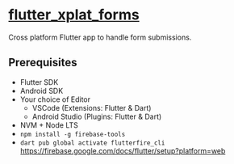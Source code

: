 # [flutter_xplat_forms](https://github.com/carljdp/flutter_xplat_forms)

Cross platform Flutter app to handle form submissions.

## Prerequisites

- Flutter SDK
- Android SDK
- Your choice of Editor
  - VSCode (Extensions: Flutter & Dart)
  - Android Studio (Plugins: Flutter & Dart)
- NVM + Node LTS
- `npm install -g firebase-tools`
- `dart pub global activate flutterfire_cli` https://firebase.google.com/docs/flutter/setup?platform=web